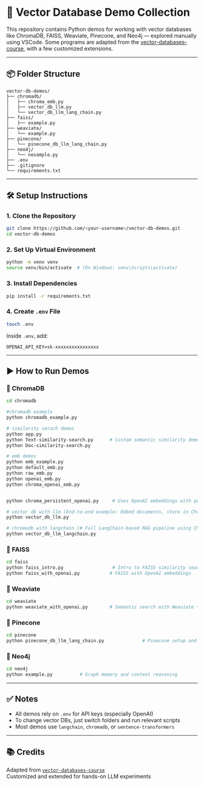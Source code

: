 # 🧠 Vector Database Demo Collection

This repository contains Python demos for working with vector databases like ChromaDB, FAISS, Weaviate, Pinecone, and Neo4j — explored manually using VSCode. Some programs are adapted from the [vector-databases-course](https://github.com/pdichone/vector-databases-course), with a few customized extensions.

---

## 📦 Folder Structure

```
vector-db-demos/
├── chromadb/
│   ├── chroma_emb.py
│   ├── vector_db_llm.py
│   └── vector_db_llm_lang_chain.py
├── faiss/
│   ├── example.py
├── weaviate/
│   └── example.py
├── pinecone/
│   └── pinecone_db_llm_lang_chain.py
├── neo4j/
│   └── nexample.py
├── .env
├── .gitignore
└── requirements.txt
```

---

## 🛠️ Setup Instructions

### 1. Clone the Repository
```bash
git clone https://github.com/<your-username>/vector-db-demos.git
cd vector-db-demos
```

### 2. Set Up Virtual Environment
```bash
python -m venv venv
source venv/bin/activate  # (On Windows: venv\Scripts\activate)
```

### 3. Install Dependencies
```bash
pip install -r requirements.txt
```

### 4. Create `.env` File
```bash
touch .env
```

Inside `.env`, add:
```env
OPENAI_API_KEY=sk-xxxxxxxxxxxxxxxx
```

---

## ▶️ How to Run Demos

### 🔹 ChromaDB
```bash
cd chromadb

#chromadb example
python chromadb_example.py

# similarity serach demos
python app.py         
python Text-similarity-search.py      # Custom semantic similarity demo    
python Doc-similarity-search.py         

# emb demos
python emb_example.py
python default_emb.py
python raw_emb.py
python openai_emb.py
python chroma_openai_emb.py


python chroma_persistent_openai.py     # Uses OpenAI embeddings with persistent Chroma

# vector db with llm (End-to-end example: Embed documents, store in ChromaDB, and query using semantic search with OpenAI.)
python vector_db_llm.py

# chromadb with langchain (# Full LangChain-based RAG pipeline using ChromaDB and OpenAI to retrieve and answer from document context.)
python vector_db_llm_langchain.py
```

### 🔹 FAISS
```bash
cd faiss
python faiss_intro.py                  # Intro to FAISS similarity search
python faiss_with_openai.py           # FAISS with OpenAI embeddings
```

### 🔹 Weaviate
```bash
cd weaviate
python weaviate_with_openai.py        # Semantic search with Weaviate + OpenAI
```

### 🔹 Pinecone
```bash
cd pinecone
python pinecone_db_llm_lang_chain.py              # Pinecone setup and query test
```

### 🔹 Neo4j
```bash
cd neo4j
python example.py          # Graph memory and context reasoning
```

---

## ✅ Notes

- All demos rely on `.env` for API keys (especially OpenAI)
- To change vector DBs, just switch folders and run relevant scripts
- Most demos use `langchain`, `chromadb`, or `sentence-transformers`

---

## 📚 Credits

Adapted from [`vector-databases-course`](https://github.com/pdichone/vector-databases-course)  
Customized and extended for hands-on LLM experiments
